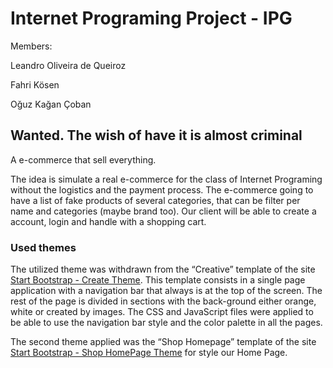 # Internet Programing Project - IPG

Members:

Leandro Oliveira de Queiroz

Fahri Kösen

Oğuz Kağan Çoban

## Wanted. The wish of have it is almost criminal 

A e-commerce that sell everything.

The idea is simulate a real e-commerce for the class of Internet Programing without the logistics and the payment process.
The e-commerce going to have a list of fake products of several categories, that can be filter per name and categories (maybe brand too). Our client will be able to create a account, login and handle with a shopping cart.





### Used themes

The utilized theme was withdrawn from the “Creative” template of the site [Start Bootstrap - Create Theme](https://startbootstrap.com/theme/creative). This template consists in a single page application with a navigation bar that always is at the top of the screen. The rest of the page is divided in sections with the back-ground either orange, white or created by images. The CSS and JavaScript files were applied to be able to use the navigation bar style and the color palette in all the pages.

The second theme applied was the “Shop Homepage” template of the site [Start Bootstrap - Shop HomePage Theme](https://startbootstrap.com/template/shop-homepage) for style our Home Page.



